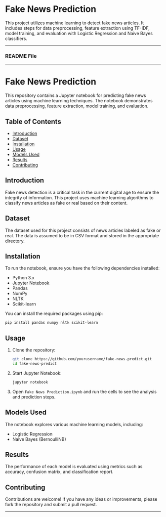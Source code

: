 # Fake News Prediction

This project utilizes machine learning to detect fake news articles. It includes steps for data preprocessing, feature extraction using TF-IDF, model training, and evaluation with Logistic Regression and Naive Bayes classifiers.

---

### README File

---

# Fake News Prediction

This repository contains a Jupyter notebook for predicting fake news articles using machine learning techniques. The notebook demonstrates data preprocessing, feature extraction, model training, and evaluation.

## Table of Contents

- [Introduction](#introduction)
- [Dataset](#dataset)
- [Installation](#installation)
- [Usage](#usage)
- [Models Used](#models-used)
- [Results](#results)
- [Contributing](#contributing)

## Introduction

Fake news detection is a critical task in the current digital age to ensure the integrity of information. This project uses machine learning algorithms to classify news articles as fake or real based on their content.

## Dataset

The dataset used for this project consists of news articles labeled as fake or real. The data is assumed to be in CSV format and stored in the appropriate directory.

## Installation

To run the notebook, ensure you have the following dependencies installed:

- Python 3.x
- Jupyter Notebook
- Pandas
- NumPy
- NLTK
- Scikit-learn

You can install the required packages using pip:

```bash
pip install pandas numpy nltk scikit-learn
```

## Usage

1. Clone the repository:
    ```bash
    git clone https://github.com/yourusername/fake-news-predict.git
    cd fake-news-predict
    ```

2. Start Jupyter Notebook:
    ```bash
    jupyter notebook
    ```

3. Open `Fake News Prediction.ipynb` and run the cells to see the analysis and prediction steps.

## Models Used

The notebook explores various machine learning models, including:

- Logistic Regression
- Naive Bayes (BernoulliNB)

## Results

The performance of each model is evaluated using metrics such as accuracy, confusion matrix, and classification report.

## Contributing

Contributions are welcome! If you have any ideas or improvements, please fork the repository and submit a pull request.

---
